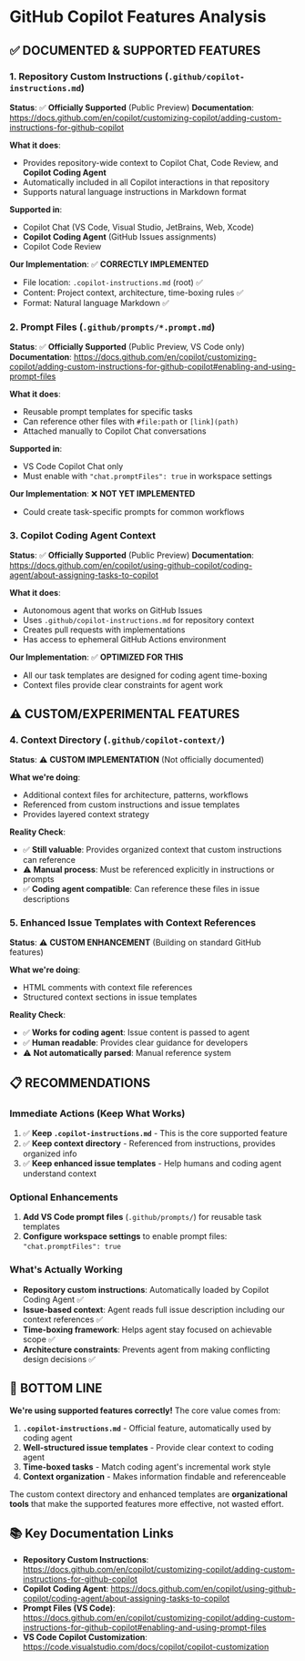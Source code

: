 # GitHub Copilot Features Analysis

## ✅ **DOCUMENTED & SUPPORTED FEATURES**

### 1. Repository Custom Instructions (`.github/copilot-instructions.md`)
**Status**: ✅ **Officially Supported** (Public Preview)
**Documentation**: https://docs.github.com/en/copilot/customizing-copilot/adding-custom-instructions-for-github-copilot

**What it does**:
- Provides repository-wide context to Copilot Chat, Code Review, and **Copilot Coding Agent**
- Automatically included in all Copilot interactions in that repository
- Supports natural language instructions in Markdown format

**Supported in**:
- Copilot Chat (VS Code, Visual Studio, JetBrains, Web, Xcode)
- **Copilot Coding Agent** (GitHub Issues assignments)
- Copilot Code Review

**Our Implementation**: ✅ **CORRECTLY IMPLEMENTED**
- File location: `.copilot-instructions.md` (root) ✅
- Content: Project context, architecture, time-boxing rules ✅
- Format: Natural language Markdown ✅

### 2. Prompt Files (`.github/prompts/*.prompt.md`)
**Status**: ✅ **Officially Supported** (Public Preview, VS Code only)
**Documentation**: https://docs.github.com/en/copilot/customizing-copilot/adding-custom-instructions-for-github-copilot#enabling-and-using-prompt-files

**What it does**:
- Reusable prompt templates for specific tasks
- Can reference other files with `#file:path` or `[link](path)`
- Attached manually to Copilot Chat conversations

**Supported in**:
- VS Code Copilot Chat only
- Must enable with `"chat.promptFiles": true` in workspace settings

**Our Implementation**: ❌ **NOT YET IMPLEMENTED**
- Could create task-specific prompts for common workflows

### 3. Copilot Coding Agent Context
**Status**: ✅ **Officially Supported** (Public Preview)
**Documentation**: https://docs.github.com/en/copilot/using-github-copilot/coding-agent/about-assigning-tasks-to-copilot

**What it does**:
- Autonomous agent that works on GitHub Issues
- Uses `.github/copilot-instructions.md` for repository context
- Creates pull requests with implementations
- Has access to ephemeral GitHub Actions environment

**Our Implementation**: ✅ **OPTIMIZED FOR THIS**
- All our task templates are designed for coding agent time-boxing
- Context files provide clear constraints for agent work

## ⚠️ **CUSTOM/EXPERIMENTAL FEATURES**

### 4. Context Directory (`.github/copilot-context/`)
**Status**: ⚠️ **CUSTOM IMPLEMENTATION** (Not officially documented)

**What we're doing**:
- Additional context files for architecture, patterns, workflows
- Referenced from custom instructions and issue templates
- Provides layered context strategy

**Reality Check**:
- ✅ **Still valuable**: Provides organized context that custom instructions can reference
- ⚠️ **Manual process**: Must be referenced explicitly in instructions or prompts
- ✅ **Coding agent compatible**: Can reference these files in issue descriptions

### 5. Enhanced Issue Templates with Context References
**Status**: ⚠️ **CUSTOM ENHANCEMENT** (Building on standard GitHub features)

**What we're doing**:
- HTML comments with context file references
- Structured context sections in issue templates

**Reality Check**:
- ✅ **Works for coding agent**: Issue content is passed to agent
- ✅ **Human readable**: Provides clear guidance for developers
- ⚠️ **Not automatically parsed**: Manual reference system

## 📋 **RECOMMENDATIONS**

### Immediate Actions (Keep What Works)
1. ✅ **Keep `.copilot-instructions.md`** - This is the core supported feature
2. ✅ **Keep context directory** - Referenced from instructions, provides organized info
3. ✅ **Keep enhanced issue templates** - Help humans and coding agent understand context

### Optional Enhancements
1. **Add VS Code prompt files** (`.github/prompts/`) for reusable task templates
2. **Configure workspace settings** to enable prompt files: `"chat.promptFiles": true`

### What's Actually Working
- **Repository custom instructions**: Automatically loaded by Copilot Coding Agent ✅
- **Issue-based context**: Agent reads full issue description including our context references ✅
- **Time-boxing framework**: Helps agent stay focused on achievable scope ✅
- **Architecture constraints**: Prevents agent from making conflicting design decisions ✅

## 🎯 **BOTTOM LINE**

**We're using supported features correctly!** The core value comes from:

1. **`.copilot-instructions.md`** - Official feature, automatically used by coding agent
2. **Well-structured issue templates** - Provide clear context to coding agent
3. **Time-boxed tasks** - Match coding agent's incremental work style
4. **Context organization** - Makes information findable and referenceable

The custom context directory and enhanced templates are **organizational tools** that make the supported features more effective, not wasted effort.

## 📚 **Key Documentation Links**

- **Repository Custom Instructions**: https://docs.github.com/en/copilot/customizing-copilot/adding-custom-instructions-for-github-copilot
- **Copilot Coding Agent**: https://docs.github.com/en/copilot/using-github-copilot/coding-agent/about-assigning-tasks-to-copilot
- **Prompt Files (VS Code)**: https://docs.github.com/en/copilot/customizing-copilot/adding-custom-instructions-for-github-copilot#enabling-and-using-prompt-files
- **VS Code Copilot Customization**: https://code.visualstudio.com/docs/copilot/copilot-customization
